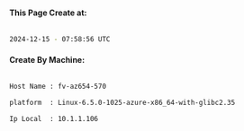 
   
#### This Page Create at:

```bash

2024-12-15 - 07:58:56 UTC

```

#### Create By Machine:

```bash

Host Name : fv-az654-570

platform  : Linux-6.5.0-1025-azure-x86_64-with-glibc2.35

Ip Local  : 10.1.1.106

```

